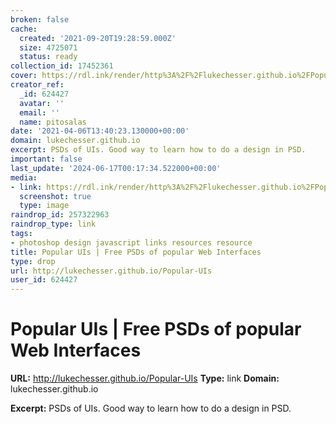 ```yaml
---
broken: false
cache:
  created: '2021-09-20T19:28:59.000Z'
  size: 4725071
  status: ready
collection_id: 17452361
cover: https://rdl.ink/render/http%3A%2F%2Flukechesser.github.io%2FPopular-UIs
creator_ref:
  _id: 624427
  avatar: ''
  email: ''
  name: pitosalas
date: '2021-04-06T13:40:23.130000+00:00'
domain: lukechesser.github.io
excerpt: PSDs of UIs. Good way to learn how to do a design in PSD.
important: false
last_update: '2024-06-17T00:17:34.522000+00:00'
media:
- link: https://rdl.ink/render/http%3A%2F%2Flukechesser.github.io%2FPopular-UIs
  screenshot: true
  type: image
raindrop_id: 257322963
raindrop_type: link
tags:
- photoshop design javascript links resources resource
title: Popular UIs | Free PSDs of popular Web Interfaces
type: drop
url: http://lukechesser.github.io/Popular-UIs
user_id: 624427
---
```


# Popular UIs | Free PSDs of popular Web Interfaces

**URL:** http://lukechesser.github.io/Popular-UIs
**Type:** link
**Domain:** lukechesser.github.io

**Excerpt:** PSDs of UIs. Good way to learn how to do a design in PSD.
